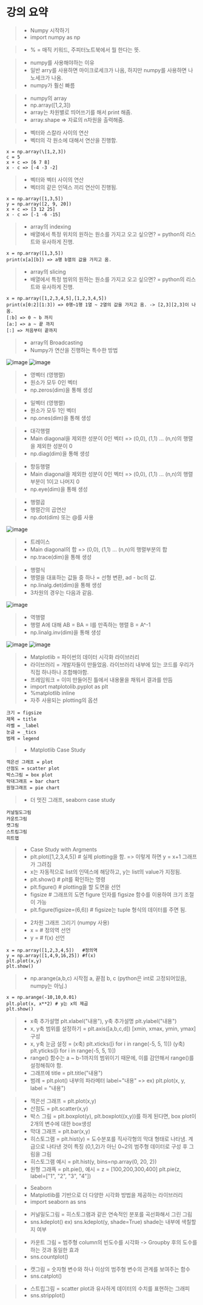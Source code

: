 # 강의 요약

> * Numpy 시작하기
> * import numpy as np

> * % = 매직 키워드, 주피터노트북에서 뭘 한다는 뜻.

> * numpy를 사용해야하는 이유
> * 일반 arry를 사용하면 마이크로세크가 나옴, 하지만 numpy를 사용하면 나노세크가 나옴.
> * numpy가 훨신 빠름

> * numpy의 array
> * np.array(\[1,2,3])
> * array는 차원별로 띄어쓰기를 해서 print 해줌.
> * array.shape => 자료의 n차원을 출력해줌.

> * 벡터와 스칼라 사이의 연산
> * 벡터의 각 원소에 대해서 연산을 진행함.
```
x = np.array(\[1,2,3])
c = 5
x + c => [6 7 8]
x - c => [-4 -3 -2]
```

> * 벡터와 벡터 사이의 연산
> * 벡터의 같은 인덱스 끼리 연산이 진행됨.
```
x = np.array([1,3,5])
y = np.array([2, 9, 20])
x + c => [3 12 25]
x - c => [-1 -6 -15]
```

> * array의 indexing
> * 배열에서 특정 위치의 원하는 원소를 가지고 오고 싶으면? = python의 리스트와 유사하게 진행.
```
x = np.array([1,3,5])
print(x[a][b]) => a행 b열의 값을 가지고 옴.
```


> * array의 slicing
> * 배열에서 특정 범위의 원하는 원소를 가지고 오고 싶으면? = python의 리스트와 유사하게 진행.
```
x = np.array([1,2,3,4,5],[1,2,3,4,5])
print(x[0:2][1:3]) => 0행~1행 1열 ~ 2열의 값을 가지고 옴. -> [2,3][2,3]이 나옴.
[:b] => 0 ~ b 까지
[a:] => a ~ 끝 까지
[:] => 처음부터 끝까지
```

> * array의 Broadcasting
> * Numpy가 연산을 진행하는 특수한 방법

![image](https://user-images.githubusercontent.com/55529455/162666047-81a84462-72a5-4630-a7ae-ac26f118790c.png)
![image](https://user-images.githubusercontent.com/55529455/162666092-c92eca33-1f83-4a69-93cb-c763b7d5def5.png)

> * 영벡터 (영행렬)
> * 원소가 모두 0인 벡터
> * np.zeros(dim)을 통해 생성

> * 일벡터 (영행렬)
> * 원소가 모두 1인 벡터
> * np.ones(dim)을 통해 생성

> * 대각행렬
> * Main diagonal을 제외한 성분이 0인 벡터 => (0,0), (1,1) ... (n,n)의 행렬을 제외한 성분이 0
> * np.diag(dim)을 통해 생성

> * 항등행렬
> * Main diagonal을 제외한 성분이 0인 벡터 => (0,0), (1,1) ... (n,n)의 행렬부분이 1이고 나머지 0
> * np.eye(dim)을 통해 생성

> * 행렬곱
> * 행렬간의 곱연산
> * np.dot(dim) 또는 @를 사용

![image](https://user-images.githubusercontent.com/55529455/162685686-b7e6afc8-3341-4cde-a06f-8be412622387.png)

> * 트레이스
> * Main diagonal의 합 => (0,0), (1,1) ... (n,n)의 행렬부분의 합
> * np.trace(dim)을 통해 생성

> * 행렬식
> * 행렬을 대표하는 값들 중 하나 = 선형 변환, ad - bc의 값.
> * np.linalg.det(dim)을 통해 생성
> * 3차원의 경우는 다음과 같음.

![image](https://user-images.githubusercontent.com/55529455/162685994-5dccae07-2c9c-4930-82a5-a9d80ac3c516.png)

> * 역행렬
> * 행렬 A에 대해 AB = BA = I를 만족하는 행렬 B = A^-1
> * np.linalg.inv(dim)을 통해 생성

![image](https://user-images.githubusercontent.com/55529455/162686121-dd3e5a01-d12b-41ba-9c54-33503e9cc81c.png)
![image](https://user-images.githubusercontent.com/55529455/162686162-d7597189-3100-4b6e-b97c-907377d402c7.png)

> * Matplotlib = 파이썬의 데이터 시각화 라이브러리
> * 라이브러리 = 개발자들이 만들었음. 라이브러리 내부에 있는 코드를 우리가 직접 하나하나 조합해야함.
> * 프레임워크 = 이미 만들어진 틀에서 내용물을 채워서 결과를 만듬
> * import matplotolib.pyplot as plt
> * %matplotlib inline
> * 자주 사용되는 plotting의 옵션
```
크기 = figsize
제목 = title
라벨 = _label
눈금 = _tics
범례 = legend
```
> * Matplotlib Case Study
```
꺽은선 그래프 = plot
산점도 = scatter plot
박스그림 = box plot
막대그래프 = bar chart
원형그래프 = pie chart
```
> * 더 멋진 그래프, seaborn case study
```
커널밀도그림
카운트그림
캣그림
스트립그림
히트맵
```

> * Case Study with Argments
> * plt.plot(\[1,2,3,4,5]) # 실제 plotting을 함. => 이렇게 하면 y = x+1 그래프가 그려짐
> * x는 자동적으로 list의 인덱스에 해당하고, y는 list의 value가 지정됨.
> * plt.show() # plt를 확인하는 명령
> * plt.figure() # plotting을 할 도면을 선언
> * figsize # 그래프의 도면 figure 인자를 figsize 함수를 이용하여 크기 조절이 가능
> * plt.figure(figsize=(6,6)) # figsize는 tuple 형식의 데이터를 주면 됨.

> * 2차원 그래프 그리기 (numpy 사용)
> * x = # 정의역 선언
> * y = # f(x) 선언
```
x = np.array([1,2,3,4,5])   #정의역
y = np.array([1,4,9,16,25]) #f(x)
plt.plot(x,y)
plt.show()
```
> * np.arange(a,b,c) 시작점 a, 끝점 b, c (python은 int로 고정되어있음, numpy는 아님.)
```
x = np.arange(-10,10,0.01) 
plt.plot(x, x**2) # y는 x의 제곱
plt.show()
```
> * x축 추가설명 plt.xlabel("내용"), y축 추가설명 plt.ylabel("내용")
> * x, y축 범위를 설정하기 = plt.axis(\[a,b,c,d]) \[xmin, xmax, ymin, ymax] 구성
> * x, y축 눈금 설정 = (x축) plt.xticks(\[i for i in range(-5, 5, 1)]) (y축) plt.yticks(\[i for i in range(-5, 5, 1)])
> * range() 함수는 a ~ b-1까지의 범위이기 때문에, 이를 감안해서 range()를 설정해줘야 함.
> * 그래프에 title = plt.title("내용")
> * 범례 = plt.plot() 내부의 파라메터 label="내용" => ex) plt.plot(x, y, label = "내용")

> * 꺽은선 그래프 = plt.plot(x,y)
> * 산점도 = plt.scatter(x,y)
> * 박스 그림 = plt.boxplot(y), plt.boxplot((x,y))를 하게 된다면, box plot이 2개의 변수에 대한 box생성
> * 막대 그래프 = plt.bar(x,y)
> * 히스토그램 = plt.hist(y) = 도수분포를 직사각형의 막대 형태로 나타냄. 계급으로 나타낸 것이 특징 (0,1,2)가 아닌 0~2의 범주형 데이터로 구성 후 그림을 그림
> * 히스토그램 예시 = plt.hist(y, bins=np.array(0, 20, 2))
> * 원형 그래픅 = plt.pie(), 예시 = z = \[100,200,300,400] plt.pie(z, label=\["1", "2", "3", "4"])

> * Seaborn
> * Matplotlib를 기반으로 더 다양한 시각화 방법을 제공하는 라이브러리
> * import seaborn as sns

> * 커널밀도그림 = 히스토그램과 같은 연속적인 분포를 곡선화해서 그린 그림
> * sns.kdeplot() ex) sns.kdeplot(y, shade=True) shade는 내부에 색칠할지 여부

> * 카운트 그림 = 범주형 column의 빈도수를 시각화 -> Groupby 후의 도수를 하는 것과 동일한 효과
> * sns.countplot()

> * 캣그림 = 숫자형 변수와 하나 이상의 범주형 변수의 관계를 보여주는 함수
> * sns.catplot()

> * 스트립그림 = scatter plot과 유사하게 데이터의 수치를 표현하는 그래피
> * sns.stripplot()























